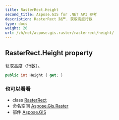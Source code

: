 ```yaml
---
title: RasterRect.Height
second_title: Aspose.GIS for .NET API 参考
description: RasterRect 财产. 获取高度行数
type: docs
weight: 20
url: /zh/net/aspose.gis.raster/rasterrect/height/
---
```

## RasterRect.Height property

获取高度（行数）。

```csharp
public int Height { get; }
```

### 也可以看看

* class [RasterRect](../)
* 命名空间 [Aspose.Gis.Raster](../../rasterrect/)
* 部件 [Aspose.GIS](../../../)


